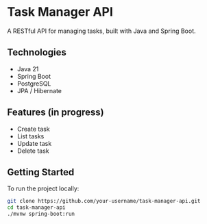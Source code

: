 # Task Manager API

A RESTful API for managing tasks, built with Java and Spring Boot.

## Technologies

- Java 21
- Spring Boot
- PostgreSQL
- JPA / Hibernate

## Features (in progress)

- Create task
- List tasks
- Update task
- Delete task

## Getting Started

To run the project locally:

```bash
git clone https://github.com/your-username/task-manager-api.git
cd task-manager-api
./mvnw spring-boot:run

